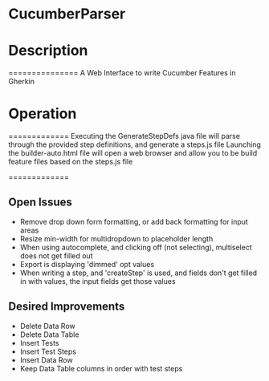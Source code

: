 CucumberParser
==============

# Description #
===============
A Web Interface to write Cucumber Features in Gherkin

# Operation #
=============
Executing the GenerateStepDefs java file will parse through the provided step definitions, and generate a steps.js file
Launching the builder-auto.html file will open a web browser and allow you to be build feature files based on the steps.js file

=============

## Open Issues ##
 * Remove drop down form formatting, or add back formatting for input areas
 * Resize min-width for multidropdown to placeholder length
 * When using autocomplete, and clicking off (not selecting), multiselect does not get filled out
 * Export is displaying 'dimmed' opt values
 * When writing a step, and 'createStep' is used, and fields don't get filled in with values, the input fields get those values

## Desired Improvements ##
 * Delete Data Row
 * Delete Data Table
 * Insert Tests
 * Insert Test Steps
 * Insert Data Row
 * Keep Data Table columns in order with test steps
